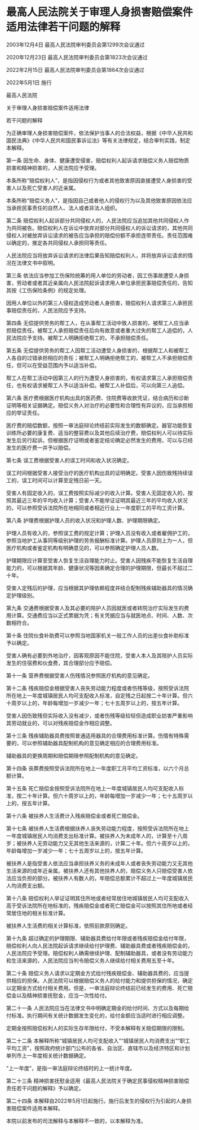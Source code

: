 # 最高人民法院关于审理人身损害赔偿案件适用法律若干问题的解释

2003年12月4日 最高人民法院审判委员会第1299次会议通过

2020年12月23日 最高人民法院审判委员会第1823次会议通过

2022年2月15日 最高人民法院审判委员会第1864次会议通过

2022年5月1日 施行

<!-- INFO END -->

最高人民法院

关于审理人身损害赔偿案件适用法律

若干问题的解释

为正确审理人身损害赔偿案件，依法保护当事人的合法权益，根据《中华人民共和国民法典》《中华人民共和国民事诉讼法》等有关法律规定，结合审判实践，制定本解释。

第一条 因生命、身体、健康遭受侵害，赔偿权利人起诉请求赔偿义务人赔偿物质损害和精神损害的，人民法院应予受理。

本条所称“赔偿权利人”，是指因侵权行为或者其他致害原因直接遭受人身损害的受害人以及死亡受害人的近亲属。

本条所称“赔偿义务人”，是指因自己或者他人的侵权行为以及其他致害原因依法应当承担民事责任的自然人、法人或者非法人组织。

第二条 赔偿权利人起诉部分共同侵权人的，人民法院应当追加其他共同侵权人作为共同被告。赔偿权利人在诉讼中放弃对部分共同侵权人的诉讼请求的，其他共同侵权人对被放弃诉讼请求的被告应当承担的赔偿份额不承担连带责任。责任范围难以确定的，推定各共同侵权人承担同等责任。

人民法院应当将放弃诉讼请求的法律后果告知赔偿权利人，并将放弃诉讼请求的情况在法律文书中叙明。

第三条 依法应当参加工伤保险统筹的用人单位的劳动者，因工伤事故遭受人身损害，劳动者或者其近亲属向人民法院起诉请求用人单位承担民事赔偿责任的，告知其按《工伤保险条例》的规定处理。

因用人单位以外的第三人侵权造成劳动者人身损害，赔偿权利人请求第三人承担民事赔偿责任的，人民法院应予支持。

第四条 无偿提供劳务的帮工人，在从事帮工活动中致人损害的，被帮工人应当承担赔偿责任。被帮工人承担赔偿责任后向有故意或者重大过失的帮工人追偿的，人民法院应予支持。被帮工人明确拒绝帮工的，不承担赔偿责任。

第五条 无偿提供劳务的帮工人因帮工活动遭受人身损害的，根据帮工人和被帮工人各自的过错承担相应的责任；被帮工人明确拒绝帮工的，被帮工人不承担赔偿责任，但可以在受益范围内予以适当补偿。

帮工人在帮工活动中因第三人的行为遭受人身损害的，有权请求第三人承担赔偿责任，也有权请求被帮工人予以适当补偿。被帮工人补偿后，可以向第三人追偿。

第六条 医疗费根据医疗机构出具的医药费、住院费等收款凭证，结合病历和诊断证明等相关证据确定。赔偿义务人对治疗的必要性和合理性有异议的，应当承担相应的举证责任。

医疗费的赔偿数额，按照一审法庭辩论终结前实际发生的数额确定。器官功能恢复训练所必要的康复费、适当的整容费以及其他后续治疗费，赔偿权利人可以待实际发生后另行起诉。但根据医疗证明或者鉴定结论确定必然发生的费用，可以与已经发生的医疗费一并予以赔偿。

第七条 误工费根据受害人的误工时间和收入状况确定。

误工时间根据受害人接受治疗的医疗机构出具的证明确定。受害人因伤致残持续误工的，误工时间可以计算至定残日前一天。

受害人有固定收入的，误工费按照实际减少的收入计算。受害人无固定收入的，按照其最近三年的平均收入计算；受害人不能举证证明其最近三年的平均收入状况的，可以参照受诉法院所在地相同或者相近行业上一年度职工的平均工资计算。

第八条 护理费根据护理人员的收入状况和护理人数、护理期限确定。

护理人员有收入的，参照误工费的规定计算；护理人员没有收入或者雇佣护工的，参照当地护工从事同等级别护理的劳务报酬标准计算。护理人员原则上为一人，但医疗机构或者鉴定机构有明确意见的，可以参照确定护理人员人数。

护理期限应计算至受害人恢复生活自理能力时止。受害人因残疾不能恢复生活自理能力的，可以根据其年龄、健康状况等因素确定合理的护理期限，但最长不超过二十年。

受害人定残后的护理，应当根据其护理依赖程度并结合配制残疾辅助器具的情况确定护理级别。

第九条 交通费根据受害人及其必要的陪护人员因就医或者转院治疗实际发生的费用计算。交通费应当以正式票据为凭；有关凭据应当与就医地点、时间、人数、次数相符合。

第十条 住院伙食补助费可以参照当地国家机关一般工作人员的出差伙食补助标准予以确定。

受害人确有必要到外地治疗，因客观原因不能住院，受害人本人及其陪护人员实际发生的住宿费和伙食费，其合理部分应予赔偿。

第十一条 营养费根据受害人伤残情况参照医疗机构的意见确定。

第十二条 残疾赔偿金根据受害人丧失劳动能力程度或者伤残等级，按照受诉法院所在地上一年度城镇居民人均可支配收入标准，自定残之日起按二十年计算。但六十周岁以上的，年龄每增加一岁减少一年；七十五周岁以上的，按五年计算。

受害人因伤致残但实际收入没有减少，或者伤残等级较轻但造成职业妨害严重影响其劳动就业的，可以对残疾赔偿金作相应调整。

第十三条 残疾辅助器具费按照普通适用器具的合理费用标准计算。伤情有特殊需要的，可以参照辅助器具配制机构的意见确定相应的合理费用标准。

辅助器具的更换周期和赔偿期限参照配制机构的意见确定。

第十四条 丧葬费按照受诉法院所在地上一年度职工月平均工资标准，以六个月总额计算。

第十五条 死亡赔偿金按照受诉法院所在地上一年度城镇居民人均可支配收入标准，按二十年计算。但六十周岁以上的，年龄每增加一岁减少一年；七十五周岁以上的，按五年计算。

第十六条 被扶养人生活费计入残疾赔偿金或者死亡赔偿金。

第十七条 被扶养人生活费根据扶养人丧失劳动能力程度，按照受诉法院所在地上一年度城镇居民人均消费支出标准计算。被扶养人为未成年人的，计算至十八周岁；被扶养人无劳动能力又无其他生活来源的，计算二十年。但六十周岁以上的，年龄每增加一岁减少一年；七十五周岁以上的，按五年计算。

被扶养人是指受害人依法应当承担扶养义务的未成年人或者丧失劳动能力又无其他生活来源的成年近亲属。被扶养人还有其他扶养人的，赔偿义务人只赔偿受害人依法应当负担的部分。被扶养人有数人的，年赔偿总额累计不超过上一年度城镇居民人均消费支出额。

第十八条 赔偿权利人举证证明其住所地或者经常居住地城镇居民人均可支配收入高于受诉法院所在地标准的，残疾赔偿金或者死亡赔偿金可以按照其住所地或者经常居住地的相关标准计算。

被扶养人生活费的相关计算标准，依照前款原则确定。

第十九条 超过确定的护理期限、辅助器具费给付年限或者残疾赔偿金给付年限，赔偿权利人向人民法院起诉请求继续给付护理费、辅助器具费或者残疾赔偿金的，人民法院应予受理。赔偿权利人确需继续护理、配制辅助器具，或者没有劳动能力和生活来源的，人民法院应当判令赔偿义务人继续给付相关费用五至十年。

第二十条 赔偿义务人请求以定期金方式给付残疾赔偿金、辅助器具费的，应当提供相应的担保。人民法院可以根据赔偿义务人的给付能力和提供担保的情况，确定以定期金方式给付相关费用。但是，一审法庭辩论终结前已经发生的费用、死亡赔偿金以及精神损害抚慰金，应当一次性给付。

第二十一条 人民法院应当在法律文书中明确定期金的给付时间、方式以及每期给付标准。执行期间有关统计数据发生变化的，给付金额应当适时进行相应调整。

定期金按照赔偿权利人的实际生存年限给付，不受本解释有关赔偿期限的限制。

第二十二条 本解释所称“城镇居民人均可支配收入”“城镇居民人均消费支出”“职工平均工资”，按照政府统计部门公布的各省、自治区、直辖市以及经济特区和计划单列市上一年度相关统计数据确定。

“上一年度”，是指一审法庭辩论终结时的上一统计年度。

第二十三条 精神损害抚慰金适用《最高人民法院关于确定民事侵权精神损害赔偿责任若干问题的解释》予以确定。

第二十四条 本解释自2022年5月1日起施行。施行后发生的侵权行为引起的人身损害赔偿案件适用本解释。

本院以前发布的司法解释与本解释不一致的，以本解释为准。